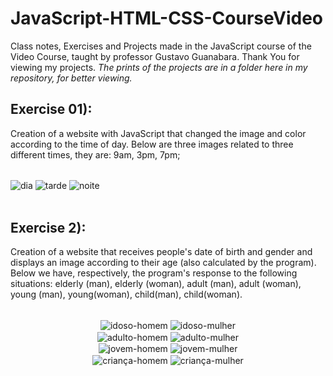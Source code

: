 # JavaScript-HTML-CSS-CourseVideo
 Class notes, Exercises and Projects made in the JavaScript course of the Video Course, taught by professor Gustavo Guanabara. Thank You for viewing my projects. <i>The prints of the projects are in a folder here in my repository, for better viewing.</i>

 ## Exercise 01):
 Creation of a website with JavaScript that changed the image and color according to the time of day. Below are three images related to three different times, they are: 9am, 3pm, 7pm;
 <div style="display: inline_block"><br/>
    <img align="center" alt="dia" src="https://github.com/PedroBello2023/JavaScript-HTML-CSS-CourseVideo/assets/146886458/2e594ecc-8f4b-486d-aa77-ede708dc3c55"/>
    <img align="center" alt="tarde" src="https://github.com/PedroBello2023/JavaScript-HTML-CSS-CourseVideo/assets/146886458/94831483-1825-406f-89b6-9b06a9eaafb4"/>
    <img align="center" alt="noite" src="https://github.com/PedroBello2023/JavaScript-HTML-CSS-CourseVideo/assets/146886458/3293a5f1-59d9-4659-a2a2-562e33515ab8"/>
 </div><br/>
 
 ## Exercise 2):
 Creation of a website that receives people's date of birth and gender and displays an image according to their age (also calculated by the program). Below we have, respectively, the program's response to the following situations: elderly (man), elderly (woman), adult (man), adult (woman), young (man), young(woman), child(man), child(woman).
 <div style="display: inline_block"><br/>
  <div align="center">
    <img align="center" alt="idoso-homem" src="https://github.com/PedroBello2023/JavaScript-HTML-CSS-CourseVideo/assets/146886458/b71e16f5-4d06-4e6b-972e-c2873d647ce4"/>
    <img align="center" alt="idoso-mulher" src="https://github.com/PedroBello2023/JavaScript-HTML-CSS-CourseVideo/assets/146886458/a511f91b-c711-4229-bcf0-13f892226584"/></br>
  </div>
  <div align="center">
    <img align="center" alt="adulto-homem" src="https://github.com/PedroBello2023/JavaScript-HTML-CSS-CourseVideo/assets/146886458/b0a2d78a-5d03-47a9-9c79-3c0db7ff54dd"/>
    <img align="center" alt="adulto-mulher" src="https://github.com/PedroBello2023/JavaScript-HTML-CSS-CourseVideo/assets/146886458/6517a06f-a88e-4103-a8cd-775f5085ba63"/></br>
 </div>
 <div align="center">
    <img align="center" alt="jovem-homem" src="https://github.com/PedroBello2023/JavaScript-HTML-CSS-CourseVideo/assets/146886458/f45a9371-c68a-4ef2-9a47-506b0df59dba"/>
    <img align="center" alt="jovem-mulher" src="https://github.com/PedroBello2023/JavaScript-HTML-CSS-CourseVideo/assets/146886458/82993a52-68ca-4cde-9426-47a7d1fd016c"/></br>
 </div>
 <div align="center">
    <img align="center" alt="criança-homem" src="https://github.com/PedroBello2023/JavaScript-HTML-CSS-CourseVideo/assets/146886458/4a4da5e6-e6a2-4b6c-bbd9-f9650cf8fb95"/>
    <img align="center" alt="criança-mulher" src="https://github.com/PedroBello2023/JavaScript-HTML-CSS-CourseVideo/assets/146886458/5c9facd1-de46-480d-a01d-b4fce8907adf"/>
 </div>
 </div><br/>
 



 
